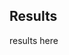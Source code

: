 ## Results

results here

<span class='bokeh' id='../code/pnr_gmm'></span> <!-- to reactively change slider: --> <!-- Bokeh.embed.index.p3095.layout.children._items[0].data.child_models[1].value = 200 -->
